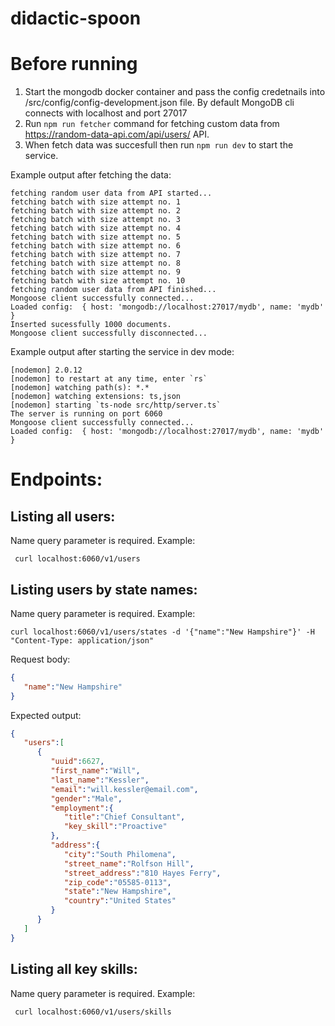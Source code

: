 # didactic-spoon

# Before running

1. Start the mongodb docker container and pass the config credetnails into /src/config/config-development.json file. By default MongoDB cli connects with localhost and port 27017
1. Run `npm run fetcher` command for fetching custom
data from https://random-data-api.com/api/users/ API. 
2. When fetch data was succesfull then run `npm run dev` to start the service.

Example output after fetching the data:
```
fetching random user data from API started...
fetching batch with size attempt no. 1
fetching batch with size attempt no. 2
fetching batch with size attempt no. 3
fetching batch with size attempt no. 4
fetching batch with size attempt no. 5
fetching batch with size attempt no. 6
fetching batch with size attempt no. 7
fetching batch with size attempt no. 8
fetching batch with size attempt no. 9
fetching batch with size attempt no. 10
fetching random user data from API finished...
Mongoose client successfully connected...
Loaded config:  { host: 'mongodb://localhost:27017/mydb', name: 'mydb' }
Inserted sucessfully 1000 documents.
Mongoose client successfully disconnected...
```

Example output after starting the service in dev mode:
```
[nodemon] 2.0.12
[nodemon] to restart at any time, enter `rs`
[nodemon] watching path(s): *.*
[nodemon] watching extensions: ts,json
[nodemon] starting `ts-node src/http/server.ts`
The server is running on port 6060
Mongoose client successfully connected...
Loaded config:  { host: 'mongodb://localhost:27017/mydb', name: 'mydb' }
```

# Endpoints:
## Listing all users:


Name query parameter is required.
Example:
```curl
 curl localhost:6060/v1/users
```

## Listing users by state names:

Name query parameter is required.
Example:
```curl
curl localhost:6060/v1/users/states -d '{"name":"New Hampshire"}' -H "Content-Type: application/json"
```

Request body: 
```json
{
   "name":"New Hampshire"
}
```

Expected output:
```json
{
   "users":[
      {
         "uuid":6627,
         "first_name":"Will",
         "last_name":"Kessler",
         "email":"will.kessler@email.com",
         "gender":"Male",
         "employment":{
            "title":"Chief Consultant",
            "key_skill":"Proactive"
         },
         "address":{
            "city":"South Philomena",
            "street_name":"Rolfson Hill",
            "street_address":"810 Hayes Ferry",
            "zip_code":"05585-0113",
            "state":"New Hampshire",
            "country":"United States"
         }
      }
   ]
}
```

## Listing all key skills:

Name query parameter is required.
Example:
```curl
 curl localhost:6060/v1/users/skills
```